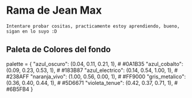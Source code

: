 # Rama de Jean Max

    Intentare probar cositas, practicamente estoy aprendiendo, bueno, sigan en lo suyo :D

## Paleta de Colores del fondo

palette = {
    "azul_oscuro":     (0.04, 0.11, 0.21, 1),  # #0A1B35
    "azul_cobalto":    (0.09, 0.23, 0.53, 1),  # #183B87
    "azul_electrico":  (0.14, 0.54, 1.00, 1),  # #238AFF
    "naranja_vivo":    (1.00, 0.56, 0.00, 1),  # #FF9000
    "gris_metalico":   (0.36, 0.40, 0.44, 1),  # #5D6671
    "violeta_tenue":   (0.42, 0.37, 0.71, 1),  # #6B5FB4
}


